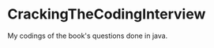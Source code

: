 CrackingTheCodingInterview
==========================

My codings of the book's questions done in java.
